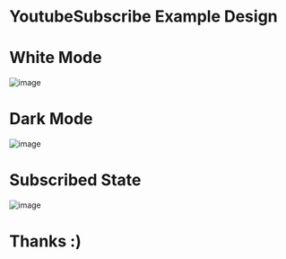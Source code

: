 # YoutubeSubscribe Example Design

# White Mode
![image](https://user-images.githubusercontent.com/78105136/210419830-02d53a73-9ecb-493f-afbe-0bf76b795f76.png)

# Dark Mode
![image](https://user-images.githubusercontent.com/78105136/210420504-99de18aa-7118-4579-bcd7-058cb4959c3a.png)

# Subscribed State
![image](https://user-images.githubusercontent.com/78105136/210420678-01c1f572-19de-4d5c-9f7e-6d2b4fe665cd.png)

# Thanks :)
